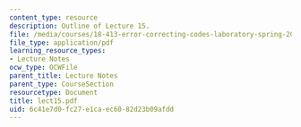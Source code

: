 ```yaml
---
content_type: resource
description: Outline of Lecture 15.
file: /media/courses/18-413-error-correcting-codes-laboratory-spring-2004/6c41e7d0fc27e1caec6082d23b09afdd_lect15.pdf
file_type: application/pdf
learning_resource_types:
- Lecture Notes
ocw_type: OCWFile
parent_title: Lecture Notes
parent_type: CourseSection
resourcetype: Document
title: lect15.pdf
uid: 6c41e7d0-fc27-e1ca-ec60-82d23b09afdd
---
```

